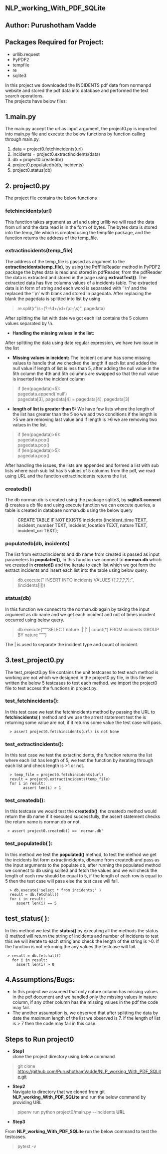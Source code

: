 ## NLP_working_With_PDF_SQLite

## Author: Purushotham Vadde

## Packages Required for Project:

- urllib.request
- PyPDF2
- tempfile
- re
- sqlite3


In this project we downloaded the INCIDENTS pdf data from normanpd website and stored the pdf data into database and performed the text search operations. \
The projects have below files: 
## 1.main.py 

The main.py accept the url as input argument, the project0.py is imported into main.py file and execute the below functions by function calling through main.py. 
1. data = project0.fetchincidents(url)
2. incidents = project0.extractincidents(data)
3. db = project0.createdb()
4. project0.populatedb(db, incidents)
5. project0.status(db)

## 2. project0.py
The project file contains the below functions

### **fetchincidents(url)**

This function takes argument as url and using urllib we will read the data from url and the data read is in the form of bytes. The bytes data is stored into the temp_file which is created using the tempfile package, and the function returns the address of the temp_file.

### **extractincidents(temp_file)**

The address of the temp_file is passed as argument to the **extractincidents(temp_file)**, by using the PdfFileReader method in PyPDF2 package the bytes data is read and stored in pdfReader, from the pdfReader the data is extracted  and stored in the page using **extractText()**. The extracted data has five columns values of a incidents table. The extracted data is in form of string and each word is separated with ‘ \n’ and the replaced the ‘ \n’ with blank and stored in pagedata. After replacing the blank the pagedata is splitted into list by using 
> re.split(r"\s+(?=\d+/\d+/\d+\s)", pagedata)

After splitting the list with date we got each list contains the 5 column values separated by \n.

- **Handling the missing values in the list:**

After splitting the data using date regular expression, we have two issue in the list
- **Missing values in incident:**
The incident column has some missing values to handle that we checked the length if each list and added the null value if length of list is less than 5, after adding the null value in the 5th column the 4th and 5th columns are swapped so that the null value is inserted into the incident column

>if (len(pagedata)<5): \
            pagedata.append('null') \
            pagedata[3], pagedata[4] = pagedata[4], pagedata[3]

- **length of list is greater than 5:**
We have few lists where the length of the list has greater than the 5 so we add two conditions if the length is >5 we are removing last value and if length is >6 we are removing two values in the list.

> if (len(pagedata)>6): \
            pagedata.pop() \
            pagedata.pop() \
  if (len(pagedata)>5): \
            pagedata.pop() 
            
After handling the issues, the lists are appended and formed a list with sub lists where each sub list has 5 values of 5 columns from the pdf, we read using URL and the function extractincidents returns the list.

### **createdb()**

The db norman.db is created using the package sqlite3, by **sqlite3.connect ()** creates a db file and using execute function we can execute queries, a table is created in database norman.db using the below query

> **CREATE TABLE IF NOT EXISTS incidents
                (incident_time TEXT,
                incident_number TEXT,
                incident_location TEXT,
                nature TEXT, 
                incident_ori TEXT)**;
                
### **populatedb(db, incidents)**

The list from extractincidents and  db name from created is passed as input parameters to **populated()**, 
In this function we connect to **norman.db** which we created in **created()** and the iterate to each list which we got form the extract incidents and insert each list into the table using below query.

> db.execute(" INSERT INTO  incidents VALUES (?,?,?,?,?);", (incidents[i]))

### **status(db)**
In this function we connect to the norman.db again by taking the input argument as db name and we get each incident and not of times incident occurred using below query.

> db.execute("""SELECT nature ||'|'|| count(*) FROM incidents GROUP BY nature """)

The | is used to separate the incident type and count of incident.


## 3.test_project0.py

The test_project0.py file contains the unit testcases to test each method is working are not which we designed in the project0.py file, in this file we written the below 5 testcases to test each method. we import the project0 file to test access the functions in project.py.

### **test_fetchincidents():**
In this test case we test the fetchincidents method by passing the  URL  to **fetchincidents( )** method and we use the arrest statement test the is returning some value are not, if it returns some value the test case will pass.

      > assert project0.fetchincidents(url) is not None

### **test_extractincidents():**

In this test case we test the extactincidents, the function returns the list where each list has length of 5, we test the function by iterating through each list and check length is >1 or not.

      > temp_file = project0.fetchincidents(url)
      result = project0.extractincidents(temp_file)
      for i in result:
            assert len(i) > 1

### **test_createdb():**

In this testcase we would test the **createdb()**, the createdb method would return the db name if it executed successfully, the assert statement checks the return name is norman.db or not.
  
     > assert project0.createdb() == 'norman.db'

### **test_populatedb( ):**

In this method we test the **populated()** method, to test the method we get the incidents list form extractincidents, dbname  from createdb and pass as the input arguments to the populate db, after  running the populated method we connect to db using sqlite3 and fetch the values and we will check the length of each row should be equal to 5, if the length of each row is equal to 5 then the test case will pass else the test case will  fail. 

      > db.execute('select * from incidents;' )
      result = db.fetchall()
      for i in result:
         assert len(i) == 5

## **test_status( ):**

In this method we test the **status()** by executing all the methods the status () method will return the string of incidents and number of incidents to test this we will iterate to each string and check the length of the string is >0. If the function is not returning the any values the testcase will fail.

     > result = db.fetchall()
       for i in result:
         assert len(i) > 0


## 4.Assumptions/Bugs:

- In this project we assumed that only nature column has missing values in the pdf document and we handled only the missing values in nature column, if any other column has the missing values in the pdf the code may fail. 
- The another assumption is, we observed that after splitting the data by date the maximum length of the list we observed is 7.
if the length of list is > 7 then the code may fail in this case.

## Steps to Run project0

- **Step1** \
clone the project directory using below command 
> git clone  https://github.com/PurushothamVadde/NLP_working_With_PDF_SQLite.git

- **Step2** \
Navigate to directory that we cloned from git **NLP_working_With_PDF_SQLite** and run the below command by providing URL

> pipenv run python project0/main.py --incidents **URL**

- **Step3** 

From **NLP_working_With_PDF_SQLite** run the below command to test the testcases. 

> pytest -v


